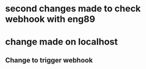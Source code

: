 # second changes made to check webhook with eng89
# change made on localhost 
## Change to trigger webhook
